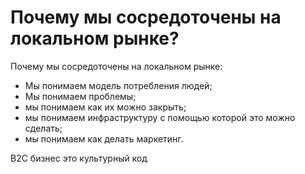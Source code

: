 # Почему мы сосредоточены на локальном рынке?

Почему мы сосредоточены на локальном рынке: 

* Мы понимаем модель потребления людей;
* Мы понимаем проблемы;
* мы понимаем как их можно закрыть;
* мы понимаем инфраструктуру с помощью которой это можно сделать;
* мы понимаем как делать маркетинг.

B2C бизнес это культурный код

